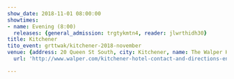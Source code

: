 ```yaml
---
show_date: 2018-11-01 08:00:00
showtimes:
- name: Evening (8:00)
  releases: {general_admission: trgtykmtn4, reader: jlwrthidh30}
title: Kitchener
tito_event: grttwak/kitchener-2018-november
venue: {address: 20 Queen St South, city: Kitchener, name: The Walper Hotel, province: 'ON',
  url: 'http://www.walper.com/kitchener-hotel-contact-and-directions-en.html'}

---
```


